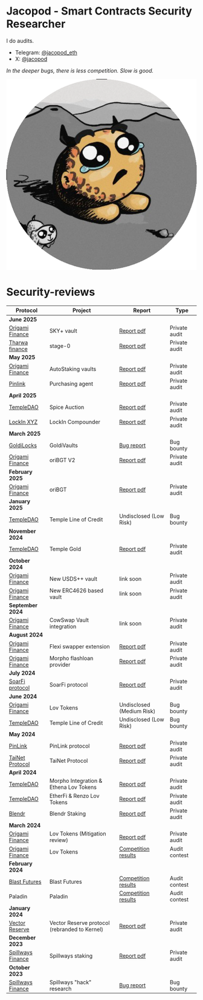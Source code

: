 # Jacopod - Smart Contracts Security Researcher

I do audits. 

- Telegram: [@jacopod_eth](https://t.me/jacopod_eth)
- X: [@jacopod](https://x.com/jacolansac)

_In the deeper bugs, there is less competition. Slow is good._

![image](logo_jacopod_rounded.png)

# Security-reviews

| Protocol                                                         | Project                                       | Report                                                                                                                                           | Type          |
| ---------------------------------------------------------------- | --------------------------------------------- | ------------------------------------------------------------------------------------------------------------------------------------------------ | ------------- |
| **June 2025**                                                    |                                               |                                                                                                                                                  |               |
| [Origami Finance](https://origami.finance/)                      | SKY+ vault                                    | [Report pdf](solo/origami/audit-report_OrigamiFinance_SKY_jacopod.pdf)                                                                           | Private audit |
| [Tharwa finance](https://www.tharwa.finance/)                    | stage-0                                       | [Report pdf](solo/tha-rwa/audit-report.pdf)                                                                                                      | Private audit |
| **May 2025**                                                     |                                               |                                                                                                                                                  |               |
| [Origami Finance](https://origami.finance/)                      | AutoStaking vaults                            | [Report pdf](solo/origami/origami-autostaking-review.md)                                                                                         | Private audit |
| [Pinlink](https://pinlink.ai/)                                   | Purchasing agent                              | [Report pdf](solo/pinlink/pinshop-agent-review.md)                                                                                               | Private audit |
| **April 2025**                                                   |                                               |                                                                                                                                                  |               |
| [TempleDAO](https://templedao.link/)                             | Spice Auction                                 | [Report pdf](solo/temple/templeGold/temple-gold-spice-auction-updates.md)                                                                        | Private audit |
| [LockIn XYZ](https://x.com/lockinxyz?s=21)                       | LockIn Compounder                             | [Report pdf](solo/lockin-xyz/lockin-audit-report.md)                                                                                             | Private audit |
| **March 2025**                                                   |                                               |                                                                                                                                                  |               |
| [GoldiLocks](https://www.goldilocksdao.io/)                      | GoldiVaults                                   | [Bug report](https://gist.github.com/JacoboLansac/a919110ede3642f5f90797cea002b7f0)                                                              | Bug bounty    |
| [Origami Finance](https://origami.finance/)                      | oriBGT V2                                     | [Report pdf](solo/origami/oriBGT-V2-audit-report.md)                                                                                             | Private audit |
| **February 2025**                                                |                                               |                                                                                                                                                  |               |
| [Origami Finance](https://origami.finance/)                      | oriBGT                                        | [Report pdf](solo/origami/oriBGT-audit-report.md)                                                                                                | Private audit |
| **January 2025**                                                 |                                               |                                                                                                                                                  |               |
| [TempleDAO](https://templedao.link/)                             | Temple Line of Credit                         | Undisclosed (Low Risk)                                                                                                                           | Bug bounty    |
| **November 2024**                                                |                                               |                                                                                                                                                  |               |
| [TempleDAO](https://templedao.link/)                             | Temple Gold                                   | [Report pdf](solo/temple/templeGold/temple-gold-report.md)                                                                                       | Private audit |
| **October 2024**                                                 |                                               |                                                                                                                                                  |               |
| [Origami Finance](https://origami.finance/)                      | New USDS++ vault                              | link soon                                                                                                                                        | Private audit |
| [Origami Finance](https://origami.finance/)                      | New ERC4626 based vault                       | link soon                                                                                                                                        | Private audit |
| **September 2024**                                               |                                               |                                                                                                                                                  |               |
| [Origami Finance](https://origami.finance/)                      | CowSwap Vault integration                     | link soon                                                                                                                                        | Private audit |
| **August 2024**                                                  |                                               |                                                                                                                                                  |               |
| [Origami Finance](https://origami.finance/)                      | Flexi swapper extension                       | [Report pdf](solo/origami/origami-flexi-swapper-review.md)                                                                                       | Private audit |
| [Origami Finance](https://origami.finance/)                      | Morpho flashloan provider                     | [Report pdf]()                                                                                                                                   | Private audit |
| **July 2024**                                                    |                                               |                                                                                                                                                  |               |
| [SoarFi protocol](https://coinmarketcap.com/currencies/soar-fi/) | SoarFi protocol                               | [Report pdf](solo/soar-review.md)                                                                                                                | Private audit |
| **June 2024**                                                    |                                               |                                                                                                                                                  |               |
| [Origami Finance](https://origami.finance/)                      | Lov Tokens                                    | Undisclosed (Medium Risk)                                                                                                                        | Bug bounty    |
| [TempleDAO](https://templedao.link/)                             | Temple Line of Credit                         | Undisclosed (Low Risk)                                                                                                                           | Bug bounty    |
| **May 2024**                                                     |                                               |                                                                                                                                                  |               |
| [PinLink](https://pinlink.ai/)                                   | PinLink protocol                              | [Report pdf](solo/pinlink-phase1-audit.md)                                                                                                       | Private audit |
| [TaiNet Protocol](https://tainet.gitbook.io/tainet-whitepaper)   | TaiNet Protocol                               | [Report pdf](solo/tai-net-ytao.md)                                                                                                               | Private audit |
| **April 2024**                                                   |                                               |                                                                                                                                                  |               |
| [TempleDAO](https://templedao.link/)                             | Morpho Integration & Ethena Lov Tokens        | [Report pdf](solo/temple-origami-morpho-integration-review.md)                                                                                   | Private audit |
| [TempleDAO](https://templedao.link/)                             | EtherFi & Renzo Lov Tokens                    | [Report pdf](https://github.com/JacoboLansac/audits/blob/main/README.md)                                                                         | Private audit |
| [Blendr](https://www.blendr.network/)                            | Blendr Staking                                | [Report pdf](solo/blendr-staking.md)                                                                                                             | Private audit |
| **March 2024**                                                   |                                               |                                                                                                                                                  |               |
| [Origami Finance](https://origami.finance/)                      | Lov Tokens (Mitigation review)                | [Report pdf](solo/origami-lov-mitigation-review.md)                                                                                              | Private audit |
| [Origami Finance](https://origami.finance/)                      | Lov Tokens                                    | [Competition results](https://app.hats.finance/audit-competitions/origami-0x998f1b716a5022be026ca6b919c0ddf45ca31abd/leaderboard)                | Audit contest |
| **February 2024**                                                |                                               |                                                                                                                                                  |               |
| [Blast Futures](https://blastfutures.com/)                       | Blast Futures                                 | [Competition results](https://app.hats.finance/audit-competitions/blast-futures-exchange-0x97895c329b950755566ddcdad3395caaea395074/leaderboard) | Audit contest |
| Paladin                                                          | Paladin                                       | [Competition results](https://app.hats.finance/audit-competitions/paladin-0x1610bfde27e57b068af7f38aec3d2a7b1d146989/leaderboard)                | Audit contest |
| **January 2024**                                                 |                                               |                                                                                                                                                  |               |
| [Vector Reserve](https://linktr.ee/kernelprotocol)               | Vector Reserve protocol (rebranded to Kernel) | [Report pdf](solo/vector-reserve.md)                                                                                                             | Private audit |
| **December 2023**                                                |                                               |                                                                                                                                                  |               |
| [Spillways Finance](https://spillways.finance)                   | Spillways staking                             | [Report pdf](solo/spillways-staking.md)                                                                                                          | Private audit |
| **October 2023**                                                 |                                               |                                                                                                                                                  |               |
| [Spillways Finance](https://spillways.finance)                   | Spillways "hack" research                     | [Bug report](solo/spillways-hack.md)                                                                                                             | Bug bounty    |

